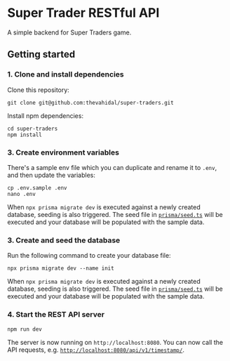 # Super Trader RESTful API
A simple backend for Super Traders game.

## Getting started
### 1. Clone and install dependencies
Clone this repository:
```
git clone git@github.com:thevahidal/super-traders.git
```

Install npm dependencies:
```
cd super-traders
npm install
```

### 3. Create environment variables
There's a sample env file which you can duplicate and rename it to `.env`,
and then update the variables:

```
cp .env.sample .env
nano .env
```

When `npx prisma migrate dev` is executed against a newly created database, seeding is also triggered. The seed file in [`prisma/seed.ts`](./prisma/seed.ts) will be executed and your database will be populated with the sample data.


### 3. Create and seed the database
Run the following command to create your database file:

```
npx prisma migrate dev --name init
```

When `npx prisma migrate dev` is executed against a newly created database, seeding is also triggered. The seed file in [`prisma/seed.ts`](./prisma/seed.ts) will be executed and your database will be populated with the sample data.


### 4. Start the REST API server
```
npm run dev
```

The server is now running on `http://localhost:8080`. You can now call the API requests, e.g. [`http://localhost:8080/api/v1/timestamp/`](http://localhost:8080/api/v1/timestamp/).
